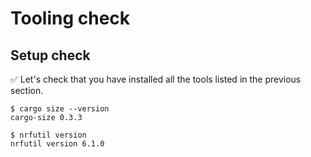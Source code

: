 # Tooling check

## Setup check

✅ Let's check that you have installed all the tools listed in the previous section.

``` console
$ cargo size --version
cargo-size 0.3.3

$ nrfutil version
nrfutil version 6.1.0
```
